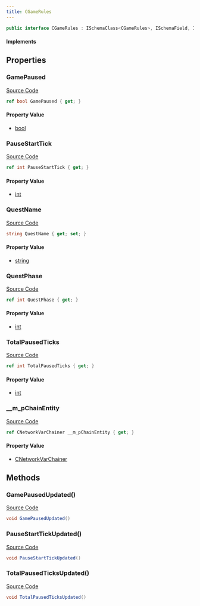 ```yaml
---
title: CGameRules
---
```


```csharp
public interface CGameRules : ISchemaClass<CGameRules>, ISchemaField, ISchemaClass, INativeHandle
```

#### Implements

## Properties

### GamePaused

[Source Code](https://github.com/swiftly-solution/swiftlys2/blob/main/managed/src/SwiftlyS2.Generated/Schemas/Interfaces/CGameRules.cs#L27)

```csharp
ref bool GamePaused { get; }
```

#### Property Value

- [bool](https://learn.microsoft.com/dotnet/api/system.boolean)

### PauseStartTick

[Source Code](https://github.com/swiftly-solution/swiftlys2/blob/main/managed/src/SwiftlyS2.Generated/Schemas/Interfaces/CGameRules.cs#L25)

```csharp
ref int PauseStartTick { get; }
```

#### Property Value

- [int](https://learn.microsoft.com/dotnet/api/system.int32)

### QuestName

[Source Code](https://github.com/swiftly-solution/swiftlys2/blob/main/managed/src/SwiftlyS2.Generated/Schemas/Interfaces/CGameRules.cs#L19)

```csharp
string QuestName { get; set; }
```

#### Property Value

- [string](https://learn.microsoft.com/dotnet/api/system.string)

### QuestPhase

[Source Code](https://github.com/swiftly-solution/swiftlys2/blob/main/managed/src/SwiftlyS2.Generated/Schemas/Interfaces/CGameRules.cs#L21)

```csharp
ref int QuestPhase { get; }
```

#### Property Value

- [int](https://learn.microsoft.com/dotnet/api/system.int32)

### TotalPausedTicks

[Source Code](https://github.com/swiftly-solution/swiftlys2/blob/main/managed/src/SwiftlyS2.Generated/Schemas/Interfaces/CGameRules.cs#L23)

```csharp
ref int TotalPausedTicks { get; }
```

#### Property Value

- [int](https://learn.microsoft.com/dotnet/api/system.int32)

### __m_pChainEntity

[Source Code](https://github.com/swiftly-solution/swiftlys2/blob/main/managed/src/SwiftlyS2.Generated/Schemas/Interfaces/CGameRules.cs#L17)

```csharp
ref CNetworkVarChainer __m_pChainEntity { get; }
```

#### Property Value

- [CNetworkVarChainer](/docs/api/shared/natives/cnetworkvarchainer)

## Methods

### GamePausedUpdated()

[Source Code](https://github.com/swiftly-solution/swiftlys2/blob/main/managed/src/SwiftlyS2.Generated/Schemas/Interfaces/CGameRules.cs#L31)

```csharp
void GamePausedUpdated()
```

### PauseStartTickUpdated()

[Source Code](https://github.com/swiftly-solution/swiftlys2/blob/main/managed/src/SwiftlyS2.Generated/Schemas/Interfaces/CGameRules.cs#L30)

```csharp
void PauseStartTickUpdated()
```

### TotalPausedTicksUpdated()

[Source Code](https://github.com/swiftly-solution/swiftlys2/blob/main/managed/src/SwiftlyS2.Generated/Schemas/Interfaces/CGameRules.cs#L29)

```csharp
void TotalPausedTicksUpdated()
```

